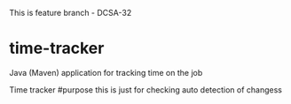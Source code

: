 This is feature branch - DCSA-32
# time-tracker
Java (Maven) application for tracking time on the job

Time tracker
#purpose
this is just for checking auto detection of changess
